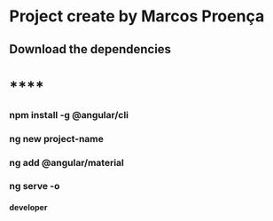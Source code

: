 # Project create by Marcos Proença

## Download the dependencies

# ************\*\*\*\*************

### npm install -g @angular/cli

### ng new project-name

### ng add @angular/material

### ng serve -o

#### developer
